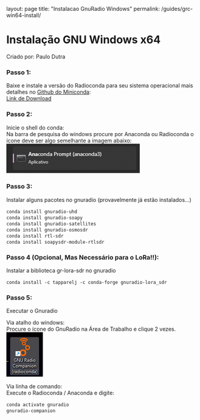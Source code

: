 layout: page
title: "Instalacao GnuRadio Windows"
permalink: /guides/grc-win64-install/

# Instalação GNU Windows x64 
Criado por: Paulo Dutra

### Passo 1:

Baixe e instale a versão do Radioconda para seu sistema operacional mais detalhes no [Github do Miniconda](https://docs.conda.io/projects/miniconda/en/latest/index.html):\
[Link de Download](https://glare-sable.vercel.app/ryanvolz/radioconda/radioconda-.*-Windows-x86_64.exe)

### Passo 2:

Inicie o shell do conda:\
Na barra de pesquisa do windows procure por Anaconda ou Radioconda o ícone deve ser algo semelhante a imagem abaixo:
![conda_win64](/assets/img/conda_icon.png)

### Passo 3:

Instalar alguns pacotes no gnuradio (provavelmente já estão instalados...)
```
conda install gnuradio-uhd
conda install gnuradio-soapy
conda install gnuradio-satellites
conda install gnuradio-osmosdr
conda install rtl-sdr
conda install soapysdr-module-rtlsdr
```

### Passo 4 (Opcional, Mas Necessário para o LoRa!!):

Instalar a biblioteca gr-lora-sdr no gnuradio
```
conda install -c tapparelj -c conda-forge gnuradio-lora_sdr
```
### Passo 5:

Executar o Gnuradio

Via atalho do windows:\
Procure o ícone do GnuRadio na Área de Trabalho e clique 2 vezes.\
![gnu_icon](/assets/img/grc_icon_win64.png)

Via linha de comando:\
Execute o Radioconda / Anaconda e digite:
```
conda activate gnuradio
gnuradio-companion
```
